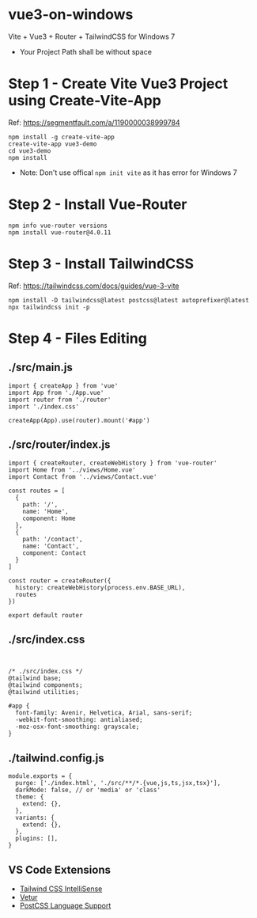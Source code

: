 # vue3-on-windows
Vite + Vue3 + Router + TailwindCSS for Windows 7

* Your Project Path shall be without space


# Step 1 - Create Vite Vue3 Project using Create-Vite-App
Ref: https://segmentfault.com/a/1190000038999784
```
npm install -g create-vite-app
create-vite-app vue3-demo
cd vue3-demo
npm install
```
* Note: Don't use offical `npm init vite` as it has error for Windows 7 

# Step 2 - Install Vue-Router
```
npm info vue-router versions
npm install vue-router@4.0.11
```

# Step 3 - Install TailwindCSS
Ref: https://tailwindcss.com/docs/guides/vue-3-vite
```
npm install -D tailwindcss@latest postcss@latest autoprefixer@latest
npx tailwindcss init -p
```

# Step 4 - Files Editing

## ./src/main.js
```
import { createApp } from 'vue'
import App from './App.vue'
import router from './router'
import './index.css'

createApp(App).use(router).mount('#app')
```

## ./src/router/index.js

```
import { createRouter, createWebHistory } from 'vue-router'
import Home from '../views/Home.vue'
import Contact from '../views/Contact.vue'

const routes = [
  {
    path: '/',
    name: 'Home',
    component: Home
  },
  {
    path: '/contact',
    name: 'Contact',
    component: Contact
  }
]

const router = createRouter({
  history: createWebHistory(process.env.BASE_URL),
  routes
})

export default router

```

## ./src/index.css

```


/* ./src/index.css */
@tailwind base;
@tailwind components;
@tailwind utilities;

#app {
  font-family: Avenir, Helvetica, Arial, sans-serif;
  -webkit-font-smoothing: antialiased;
  -moz-osx-font-smoothing: grayscale;
}

```

## ./tailwind.config.js

```
module.exports = {
  purge: ['./index.html', './src/**/*.{vue,js,ts,jsx,tsx}'],
  darkMode: false, // or 'media' or 'class'
  theme: {
    extend: {},
  },
  variants: {
    extend: {},
  },
  plugins: [],
}

```

## VS Code Extensions
* [Tailwind CSS IntelliSense](https://marketplace.visualstudio.com/items?itemName=bradlc.vscode-tailwindcss)
* [Vetur](https://marketplace.visualstudio.com/items?itemName=octref.vetur)
* [PostCSS Language Support](https://marketplace.visualstudio.com/items?itemName=csstools.postcss)
